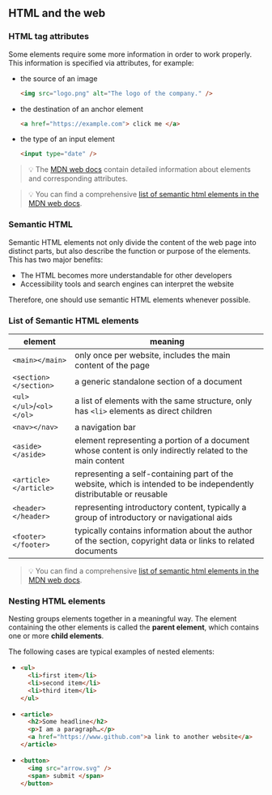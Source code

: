 ## HTML and the web

### HTML tag attributes

Some elements require some more information in order to work properly. This information is
specified via attributes, for example:

- the source of an image
  ```html
  <img src="logo.png" alt="The logo of the company." />
  ```
- the destination of an anchor element
  ```html
  <a href="https://example.com"> click me </a>
  ```
- the type of an input element
  ```html
  <input type="date" />
  ```

> 💡 The [MDN web docs](https://developer.mozilla.org/en-US/docs/Web/HTML/Attributes) contain
> detailed information about elements and corresponding attributes.


> 💡 You can find a comprehensive [list of semantic html elements in the MDN web docs](https://developer.mozilla.org/en-US/docs/Glossary/Semantics).


### Semantic HTML

Semantic HTML elements not only divide the content of the web page into distinct parts, but also
describe the function or purpose of the elements. This has two major benefits:

- The HTML becomes more understandable for other developers
- Accessibility tools and search engines can interpret the website

Therefore, one should use semantic HTML elements whenever possible.

### List of Semantic HTML elements

| element                 | meaning                                                                                                             |
| ----------------------- | ------------------------------------------------------------------------------------------------------------------- |
| `<main></main>`         | only once per website, includes the main content of the page                                                        |
| `<section></section>`   | a generic standalone section of a document                                                                          |
| `<ul></ul>`/`<ol></ol>` | a list of elements with the same structure, only has `<li>` elements as direct children                             |
| `<nav></nav>`           | a navigation bar                                                                                                    |
| `<aside></aside>`       | element representing a portion of a document whose content is only indirectly related to the main content           |
| `<article></article>`   | representing a self-containing part of the website, which is intended to be independently distributable or reusable |
| `<header></header>`     | representing introductory content, typically a group of introductory or navigational aids                           |
| `<footer></footer>`     | typically contains information about the author of the section, copyright data or links to related documents        |

> 💡 You can find a comprehensive [list of semantic html elements in the MDN web docs](https://developer.mozilla.org/en-US/docs/Glossary/Semantics).

### Nesting HTML elements

Nesting groups elements together in a meaningful way. The element containing the other elements is
called the **parent element**, which contains one or more **child elements**.

The following cases are typical examples of nested elements:

- ```html
  <ul>
    <li>first item</li>
    <li>second item</li>
    <li>third item</li>
  </ul>
  ```
- ```html
  <article>
    <h2>Some headline</h2>
    <p>I am a paragraph…</p>
    <a href="https://www.github.com">a link to another website</a>
  </article>
  ```
- ```html
  <button>
    <img src="arrow.svg" />
    <span> submit </span>
  </button>
  ```

